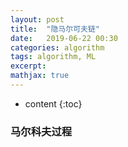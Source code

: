 ```yaml
---
layout: post
title:  "隐马尔可夫链"
date:   2019-06-22 00:30
categories: algorithm
tags: algorithm, ML
excerpt: 
mathjax: true
---
```


* content
{:toc}

### 马尔科夫过程
